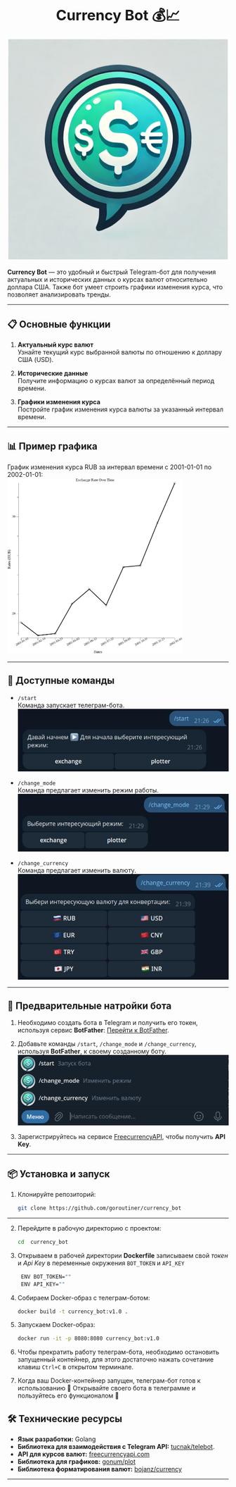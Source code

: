 <h3 align="center">
  <div align="center">
    <h1>Currency Bot 💰📈</h1>
  </div>
  <a href="https://github.com/goroutiner/currency_bot">
    <img src="https://github.com/goroutiner/currency_bot/raw/main/images/logo.jpg" width="500" height="500"/>
  </a>
</h3>

**Currency Bot** — это удобный и быстрый Telegram-бот для получения актуальных и исторических данных о курсах валют относительно доллара США. Также бот умеет строить графики изменения курса, что позволяет анализировать тренды.

---

## 📋 Основные функции

1. **Актуальный курс валют**  
   Узнайте текущий курс выбранной валюты по отношению к доллару США (USD).

2. **Исторические данные**  
   Получите информацию о курсах валют за определённый период времени.

3. **Графики изменения курса**  
   Постройте график изменения курса валюты за указанный интервал времени.

---

## 📊 Пример графика

График изменения курса RUB за интервал времени с 2001-01-01 по 2002-01-01:  
<img src="https://github.com/goroutiner/currency_bot/raw/main/images/plot_exemple.jpg" alt="Пример изображения" width="400" height="400">

---

## 📜 Доступные команды

- `/start`  
  Команда запускает телеграм-бота.\
  ![Start bot](https://github.com/goroutiner/currency_bot/raw/main/images/start_exemple.jpg)

- `/change_mode`  
  Команда предлагает изменить режим работы.\
  ![Change mode](https://github.com/goroutiner/currency_bot/raw/main/images/change-mod_exemple.jpg) 
  

- `/change_currency`  
  Команда предлагает изменить валюту.\
  ![Change currency](https://github.com/goroutiner/currency_bot/raw/main/images/change-currency_exemple.jpg)


---

## 🔧 Предварительные натройки бота

1. Необходимо создать бота в Telegram и получить его токен, используя сервис **BotFather**:  [Перейти к BotFather](https://t.me/botfather).
2. Добавьте команды `/start`, `/change_mode` и `/change_currency`, используя **BotFather**, к своему созданному боту.\
![Пример того, как должны выглядеть команды в боте](https://github.com/goroutiner/currency_bot/raw/main/images/commands_exemple.jpg)

3. Зарегистрируйтесь на сервисе [FreecurrencyAPI](https://freecurrencyapi.com/), чтобы получить **API Key**.

---

## 📦 Установка и запуск

1. Клонируйте репозиторий:
   ```bash
   git clone https://github.com/goroutiner/currency_bot
---

2. Перейдите в рабочую директорию с проектом:
    ```bash
    cd  currency_bot
    ```

3. Открываем в рабочей директории **Dockerfile** записываем свой *токен* и *Api Key* в переменные окружения `BOT_TOKEN` и `API_KEY`
   ```bash
    ENV BOT_TOKEN=""
    ENV API_KEY=""
   ```

4. Собираем Docker-образ с телеграм-ботом:
    ```bash
    docker build -t currency_bot:v1.0 .
    ```

5. Запускаем Docker-образ:
    ```bash
    docker run -it -p 8080:8080 currency_bot:v1.0
    ```

6. Чтобы прекратить работу телеграм-бота, необходимо остановить запущенный контейнер, для этого достаточно нажать сочетание клавиш `Ctrl+C` в открытом терминале.

7. Когда ваш Docker-контейнер запущен, телеграм-бот готов к использованию 💫 Открывайте своего бота в телеграмме и пользуйтесь его функционалом 🤑 

## 🛠️ Технические ресурсы

- **Язык разработки:** Golang  
- **Библиотека для взаимодействия с Telegram API:** [tucnak/telebot](https://github.com/tucnak/telebot?tab=readme-ov-file).
- **API для курсов валют:** [freecurrencyapi.com](https://freecurrencyapi.com/)  
- **Библиотека для графиков:** [gonum/plot](https://github.com/gonum/plot)  
- **Библиотека форматирования валют:** [bojanz/currency](https://github.com/bojanz/currency)

---
